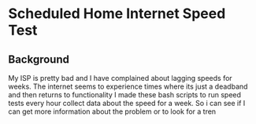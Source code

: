 # Scheduled Home Internet Speed Test

## Background
My ISP is pretty bad and I have complained about lagging speeds for weeks.
The internet seems to experience times where its just a deadband and then returns to functionality
I made these bash scripts to run speed tests every hour collect data about the speed for a week. So i can see if I can get more information about the problem or to look for a tren